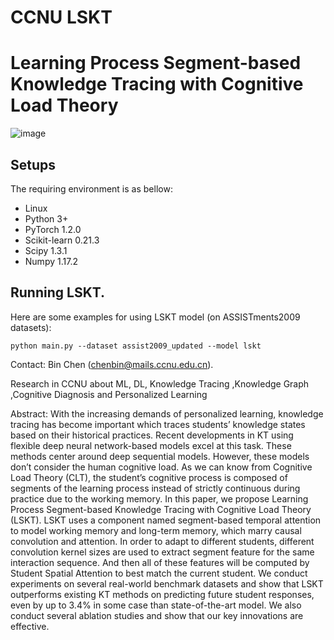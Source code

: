 # CCNU LSKT
# Learning Process Segment-based Knowledge Tracing with Cognitive Load Theory
<!-- ICDE'2022: Learning Process Segment-based Knowledge Tracing with Cognitive Load Theory (Pytorch implementation for LSKT).




If you find this code useful in your research then please cite  
```bash
@inproceedings{bin2022LSKT,
  title={Learning Process Segment-based Knowledge Tracing with Cognitive Load Theory},
  author={Tao Huang, Bin Chen, Huali Yang, Jing Geng,Hekun Xie and Tao Yu},
  booktitle={Proceedings of the 38th IEEE International Conference on Data Engineering on Knowledge Discovery \& Data Mining},
  year={2022}
}
```  -->
![image](https://user-images.githubusercontent.com/23374957/142338945-311961a2-1608-4ef9-bd6a-11c1bb9ff18e.png)


## Setups
The requiring environment is as bellow:  

- Linux 
- Python 3+
- PyTorch 1.2.0 
- Scikit-learn 0.21.3
- Scipy 1.3.1
- Numpy 1.17.2



## Running LSKT.
Here are some examples for using LSKT model (on ASSISTments2009 datasets):
```
python main.py --dataset assist2009_updated --model lskt 
```



Contact: Bin Chen (chenbin@mails.ccnu.edu.cn).

Research in CCNU about ML, DL, Knowledge Tracing ,Knowledge Graph ,Cognitive Diagnosis and Personalized Learning

Abstract:
With the increasing demands of personalized learning, knowledge tracing has become important which traces students’ knowledge states based on their historical practices. Recent developments in KT using flexible deep neural network-based models excel at this task. These methods center around deep sequential models. However, these models don’t consider the human cognitive load. As we can know from Cognitive Load Theory (CLT), the student’s cognitive process is composed of segments of the learning process instead of strictly continuous during practice due to the working memory. In this paper, we propose Learning Process Segment-based Knowledge Tracing with Cognitive Load Theory (LSKT). LSKT uses a component named segment-based temporal attention to model working memory and long-term memory, which marry causal convolution and attention. In order to adapt to different students, different convolution kernel sizes are used to extract segment feature for the same interaction sequence. And then all of these features will be computed by Student Spatial Attention to best match the current student. We conduct experiments on several real-world benchmark datasets and show that LSKT outperforms existing KT methods on predicting future student responses, even by up to 3.4% in some case than state-of-the-art model. We also conduct several ablation studies and show that our key innovations are effective.
